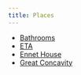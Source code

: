```yaml
---
title: Places
---
```


* [Bathrooms](/infinite-notes/places/bathrooms)
* [ETA](/infinite-notes/places/ETA)
* [Ennet House](/infinite-notes/places/Ennet_House)
* [Great Concavity](/infinite-notes/places/Great_Concavity)